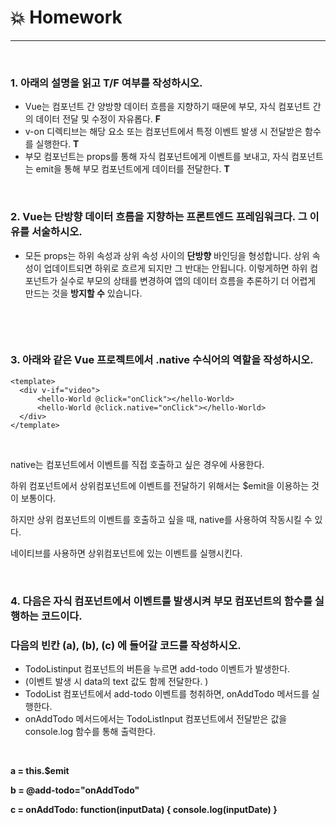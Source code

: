 # :boom: Homework

---

​																											

### 1. 아래의 설명을 읽고 T/F 여부를 작성하시오.

- Vue는 컴포넌트 간 양방향 데이터 흐름을 지향하기 때문에 부모, 자식 컴포넌트 간의 데이터 전달 및 수정이 자유롭다.   **F**
- v-on 디렉티브는 해당 요소 또는 컴포넌트에서 특정 이벤트 발생 시 전달받은 함수를 실행한다.  **T**
- 부모 컴포넌트는 props를 통해 자식 컴포넌트에게 이벤트를 보내고, 자식 컴포넌트는 emit을 통해 부모 컴포넌트에게 데이터를 전달한다.  **T**

  



​																																																																																															

### 2. Vue는 단방향 데이터 흐름을 지향하는 프론트엔드 프레임워크다. 그 이유를 서술하시오.



-  모든 props는 하위 속성과 상위 속성 사이의 **단방향** 바인딩을 형성합니다. 상위 속성이 업데이트되면 하위로 흐르게 되지만 그 반대는 안됩니다. 
  이렇게하면 하위 컴포넌트가 실수로 부모의 상태를 변경하여 앱의 데이터 흐름을 추론하기 더 어렵게 만드는 것을 **방지할 수** 있습니다.
  
  ​																																																					

​	



### 3. 아래와 같은 Vue 프로젝트에서 .native 수식어의 역할을 작성하시오.

```vue
<template>
  <div v-if="video">
      <hello-World @click="onClick"></hello-World>
      <hello-World @click.native="onClick"></hello-World>      
  </div>
</template>
```

​						

native는 컴포넌트에서 이벤트를 직접 호출하고 싶은 경우에 사용한다.

하위 컴포넌트에서 상위컴포넌트에 이벤트를 전달하기 위해서는 $emit을 이용하는 것이 보통이다.

하지만 상위 컴포넌트의 이벤트를 호출하고 싶을 때, native를 사용하여 작동시킬 수 있다. 

네이티브를 사용하면 상위컴포넌트에 있는 이벤트를 실행시킨다.



​																																																																																																	

### 4. 다음은 자식 컴포넌트에서 이벤트를 발생시켜 부모 컴포넌트의 함수를 실행하는 코드이다.

### 다음의 빈칸 (a), (b), (c) 에 들어갈 코드를 작성하시오.



-  TodoListinput 컴포넌트의 버튼을 누르면 add-todo 이벤트가 발생한다.
-  (이벤트 발생 시 data의 text 값도 함께 전달한다. )
- TodoList 컴포넌트에서 add-todo 이벤트를 청취하면, onAddTodo 메서드를 실행한다.
- onAddTodo 메서드에서는 TodoListInput 컴포넌트에서 전달받은 값을 console.log 함수를 통해 출력한다.

​																																																																											

**a = this.$emit**

**b = @add-todo="onAddTodo"**

**c = onAddTodo: function(inputData) { console.log(inputDate) }**

